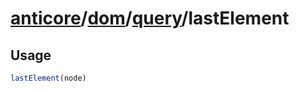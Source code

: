 # [anticore](../../../../../#reference)/[dom](../../#reference)/[query](../#reference)/<a name="reference">lastElement</a>

## Usage

```js
lastElement(node)
```